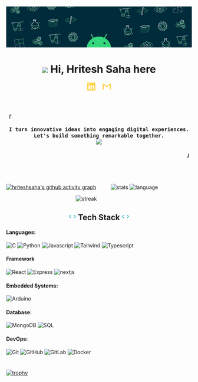 <!------------------------------------------------------------------------------------------------------------------------------------------------------------------------------------------------------------------------------------------------->
![header](./cover.gif)
<!------------------------------------------------------------------------------------------------------------------------------------------------------------------------------------------------------------------------------------------------->
<h1 align=center> <img src="https://media.giphy.com/media/hvRJCLFzcasrR4ia7z/giphy.gif" width="25px"> Hi, Hritesh Saha here </h1>
<!------------------------------------------------------------------------------------------------------------------------------------------------------------------------------------------------------------------------------------------------->
<p align = center>
  <a href = "https://www.linkedin.com/in/hritesh-saha/">
  <img align = center alt="HriteshSaha | LinkedIn" width="22px" src="./linkedin.svg" /></a>
  &nbsp;&nbsp;&nbsp;
  <a href = "mailto:hritesh.saha2023@uem.edu.in">
  <img align = center alt="hriteshsaha4 | Gmail" width="22px" src="./gmail.svg" /></a>
</p>
  <!------------------------------------------------------------------------------------------------------------------------------------------------------------------------------------------------------------------------------------------------->
<br>
<br>
<!------------------------------------------------------------------------------------------------------------------------------------------------------------------------------------------------------------------------------------------------->
<p align="left"><strong><samp>「</samp></strong></p> 
  <p align="center">
    <samp>
        <b>I turn innovative ideas into engaging digital experiences.  Let's build something remarkable together.</b>
       <br>
        <image src="https://readme-typing-svg.herokuapp.com?font=Iosevka&size=16&color=97a4e2&center=true&width=410&height=45&repeat=false&lines=Full+stack+web+developer">
    </samp>
  </p>
<p align="right"><strong><samp>」</samp></strong></p>
<br>
<!------------------------------------------------------------------------------------------------------------------------------------------------------------------------------------------------------------------------------------------------->
<h1 align=center></h1>

[![hriteshsaha's github activity graph](https://github-readme-activity-graph.vercel.app/graph?username=hritesh-saha&theme=github-compact&hide_border=true&grid=false&custom_title=Contribution%20graph)](https://github.com/hritesh-saha/github-readme-activity-graph)
&nbsp;&nbsp;&nbsp;&nbsp;&nbsp;&nbsp;&nbsp;&nbsp;&nbsp;![stats](https://github-readme-stats.vercel.app/api?username=hritesh-saha&count_private=true&show_icons=true&title_color=00bfbf&icon_color=00bfbf&text_color=c9d1d9&bg_color=0d1117&rank_icon=github&border_radius=20&hide_border=true)
![language](https://github-readme-stats-salesp07.vercel.app/api/top-langs/?username=hritesh-saha&hide=HTML&langs_count=8&layout=compact&title_color=00bfbf&icon_color=00bfbf&text_color=c9d1d9&bg_color=0d1117&border_radius=20&size_weight=0.5&count_weight=0.5&hide_border=true) 

&nbsp;&nbsp;&nbsp;&nbsp;&nbsp;&nbsp;&nbsp;&nbsp;&nbsp;&nbsp;&nbsp;&nbsp;&nbsp;&nbsp;&nbsp;&nbsp;&nbsp;&nbsp;&nbsp;&nbsp;&nbsp;&nbsp;&nbsp;&nbsp;&nbsp;&nbsp;&nbsp;&nbsp;&nbsp;&nbsp;&nbsp;&nbsp;&nbsp;&nbsp;&nbsp;&nbsp;&nbsp;&nbsp;&nbsp;&nbsp;&nbsp;&nbsp;&nbsp;&nbsp;&nbsp;&nbsp;&nbsp; ![streak](https://github-readme-streak-stats-salesp07.vercel.app/?user=hritesh-saha&count_private=true&border_radius=20&ring=00bfbf&stroke=c9d1d9&background=0d1117&fire=00bfbf&currStreakNum=00bfbf&sideNums=00bfbf&sideNums=00bfbf&datesside=00bfbf&Labelscurr=00bfbf&currStreakLabel=00bfbf&sideLabels=00bfbf&dates=c9d1d9&border=c9d1d9%22%20alt=%22streak%20stats&hide_border=true)
<!------------------------------------------------------------------------------------------------------------------------------------------------------------------------------------------------------------------------------------------------->
<h2 align=center><img src="./code.gif" height="20"/> Tech Stack <img src="./code.gif" height="20"/></h2>
    
#### Languages: 
![C](https://img.shields.io/badge/-C-26006d?style=for-the-badge&logo=c&logoColor=white)
![Python](https://img.shields.io/badge/-Python-26006d?style=for-the-badge&logo=python&logoColor=white)
![Javascript](https://img.shields.io/badge/-JavaScript-26006d?style=for-the-badge&logo=javascript&logoColor=white)
![Tailwind](https://img.shields.io/badge/-Tailwind-26006d?style=for-the-badge&logo=tailwindcss&logoColor=white)
![Typescript](https://img.shields.io/badge/-TypeScript-26006d?style=for-the-badge&logo=typescript&logoColor=white)
<!------------------------------------------------------------------------------------------------------------------------------------------------------------------------------------------------------------------------------------------------->
#### Framework
![React](https://img.shields.io/badge/-React-26006d?style=for-the-badge&logo=react&logoColor=white)
![Express](https://img.shields.io/badge/-ExpressJS-26006d?style=for-the-badge&logo=expressdotjs&logoColor=white)
![nextjs](https://img.shields.io/badge/-Next.js-26006d?style=for-the-badge&logo=nextdotjs&logoColor=white)
<!------------------------------------------------------------------------------------------------------------------------------------------------------------------------------------------------------------------------------------------------->
#### Embedded Systems:
![Arduino](https://img.shields.io/badge/-Arduino-26006d?style=for-the-badge&logo=arduino&logoColor=white)
<!------------------------------------------------------------------------------------------------------------------------------------------------------------------------------------------------------------------------------------------------->
#### Database:
![MongoDB](https://img.shields.io/badge/-MongoDB-26006d?style=for-the-badge&logo=mongodb&logoColor=white)
![SQL](https://img.shields.io/badge/-SQL-26006d?style=for-the-badge&logo=sql&logoColor=white)
<!------------------------------------------------------------------------------------------------------------------------------------------------------------------------------------------------------------------------------------------------->
#### DevOps:
![Git](https://img.shields.io/badge/-Git-26006d?style=for-the-badge&logo=git&logoColor=white)
![GitHub](https://img.shields.io/badge/-GitHub-26006d?style=for-the-badge&logo=github&logoColor=white)
![GitLab](https://img.shields.io/badge/-GitLab-26006d?style=for-the-badge&logo=gitlab&logoColor=white)
![Docker](https://img.shields.io/badge/-Docker-26006d?style=for-the-badge&logo=docker&logoColor=white)
<!------------------------------------------------------------------------------------------------------------------------------------------------------------------------------------------------------------------------------------------------->
<h1></h1>

[![trophy](https://github-profile-trophy.vercel.app/?username=hritesh-saha&no-frame=true&theme=nord&rows=2&column=8&layout=compact&margin-w=6)](https://github.com/ryo-ma/github-profile-trophy)
<h1></h1>
<!------------------------------------------------------------------------------------------------------------------------------------------------------------------------------------------------------------------------------------------------->

[linkedin]: https://www.linkedin.com/in/hritesh-saha/
[gmail]:mailto:hriteshsaha4@gmail.com
<!------------------------------------------------------------------------------------------------------------------------------------------------------------------------------------------------------------------------------------------------->
